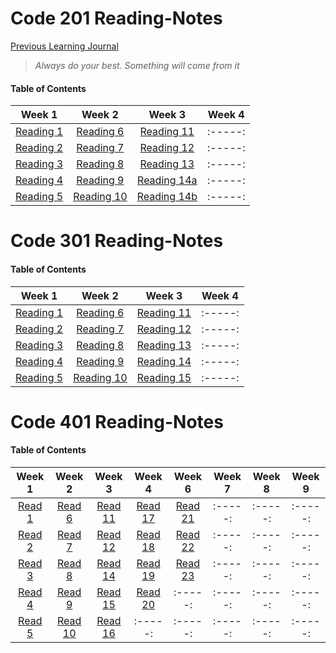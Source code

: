 # Code 201 Reading-Notes


[Previous Learning Journal](https://kozer2.github.io/Learning-Journal/)


> *Always do your best. Something will come from it*




#### Table of Contents


|Week 1                       |Week 2                      |Week 3                         | Week 4 | 
|:-----:                      |:-----:                     |:-----:                        |:-----: |
|[Reading 1](Reading-01.md)   |[Reading 6](Reading-06.md)  |[Reading 11](Reading-11.md)    |:-----: |
|[Reading 2](Reading-02.md)   |[Reading 7](Reading-07.md)  |[Reading 12](Reading-12.md)    |:-----: |
|[Reading 3](Reading-03.md)   |[Reading 8](Reading-08.md)  |[Reading 13](Reading-13.md)    |:-----: |
|[Reading 4](Reading-04.md)   |[Reading 9](Reading-09.md)  |[Reading 14a](Reading-14a.md)  |:-----: |
|[Reading 5](Reading-05.md)   |[Reading 10](Reading-10.md) |[Reading 14b](Reading-14b.md)  |:-----: |  
 
 
 
 
 
 
 # Code 301 Reading-Notes
 
 
 #### Table of Contents


|Week 1                       |Week 2                        |Week 3                         | Week 4 | 
|:-----:                      |:-----:                       |:-----:                        |:-----: |
|[Reading 1](Reading-301.md)  |[Reading 6](Reading-306.md)   |[Reading 11](Reading-311.md)   |:-----: |
|[Reading 2](Reading-302.md)  |[Reading 7](Reading-307.md)   |[Reading 12](Reading-312.md)   |:-----: |
|[Reading 3](Reading-303.md)  |[Reading 8](Reading-308.md)   |[Reading 13](Reading-313.md)   |:-----: |
|[Reading 4](Reading-304.md)  |[Reading 9](Reading-309.md)   |[Reading 14](Reading-314.md)   |:-----: |
|[Reading 5](Reading-305.md)  |[Reading 10](Reading-310.md)  |[Reading 15](Reading-315.md)   |:-----: |  


 # Code 401 Reading-Notes
 
 
 #### Table of Contents


|Week 1                    |Week 2                    |Week 3                     | Week 4                   | Week 6                    |Week 7    |Week 8   | Week 9 | 
|:-----:                   |:-----:                   |:-----:                    |:-----:                   | :-----:                   |:-----:   |:-----:  |:-----: |
|[Read 1](Reading-401.md)  |[Read 6](Reading-406.md)  |[Read 11](Reading-411.md)  |[Read 17](Reading-417.md) |[Read 21](Reading-421.md)  |:-----:   |:-----:  |:-----: |
|[Read 2](Reading-402.md)  |[Read 7](Reading-407.md)  |[Read 12](Reading-412.md)  |[Read 18](Reading-418.md) |[Read 22](Reading-422.md)  |:-----:   |:-----:  |:-----: |
|[Read 3](Reading-403.md)  |[Read 8](Reading-408.md)  |[Read 14](Reading-414.md)  |[Read 19](Reading-419.md) |[Read 23](Reading-423.md)  |:-----:   |:-----:  |:-----: |
|[Read 4](Reading-404.md)  |[Read 9](Reading-409.md)  |[Read 15](Reading-415.md)  |[Read 20](Reading-420.md) | :-----:                   |:-----:   |:-----:  |:-----: |
|[Read 5](Reading-405.md)  |[Read 10](Reading-410.md) |[Read 16](Reading-416.md)  |:-----:                   | :-----:                   |:-----:   |:-----:  |:-----: |
